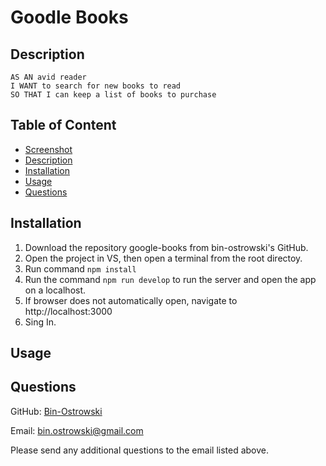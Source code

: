 # Goodle Books 
        
  ## Description
    AS AN avid reader
    I WANT to search for new books to read
    SO THAT I can keep a list of books to purchase
          
  ## Table of Content
  - [Screenshot](#screenshot)
  - [Description](#description)
  - [Installation](#installation)
  - [Usage](#usage)
  - [Questions](#questions)
  
  ## Installation
  1. Download the repository google-books from bin-ostrowski's GitHub. 
  2. Open the project in VS, then open a terminal from the root directoy.
  3. Run command `npm install`
  4. Run the command `npm run develop` to run the server and open the app on a localhost.
  6. If browser does not automatically open, navigate to http://localhost:3000
  7. Sing In.
  ## Usage

 
  ## Questions
  GitHub: [Bin-Ostrowski](https://github.com/Bin-Ostrowski)
  
  Email: bin.ostrowski@gmail.com
  
  Please send any additional questions to the email listed above. 

